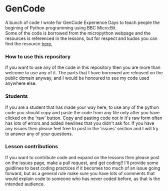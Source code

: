 # GenCode
A bunch of code I wrote for GenCode Experience Days to teach people the begining of Python programming using BBC Micro:Bit.  
Some of the code is borrowed from the micropython webpage and the resources is referenced in the lessons, but for respect and kudos you can find the resource [here.](https://microbit-micropython.readthedocs.io/en/latest/tutorials/introduction.html)

### How to use this repository
If you want to use any of the code in this repository then you are more than welcome to use any of it. The parts that I have borrowed are released on the public domain anyway, and I would be honoured to see my code used anywhere else. 

### Students
If you are a student that has made your way here, to use any of the python code you should copy and paste the code from any file only after you have clicked on the 'raw' button. Copy and pasting code not in it's raw form often has lots of errors and added newlines that you didn't ask for. If you have any issues then please feel free to post in the 'issues' section and I will try to answer any of your questions.


### Lesson contributions
If you want to contribute code and expand on the lessons then please post on the issues page, make a pull request, and get coding!! I'll provide some guidlines to best coding practices if it becomes too much of an issue going forward, but as a general rule make sure you have lots of comments that would explain code to someone who has never coded before, as that is the intended audience. 
